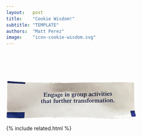 ```yaml
---
layout:   post
title:    "Cookie Wisdom!"
subtitle: "TEMPLATE"
authors:  "Matt Perez"
image:    "icon-cookie-wisdom.svg"
---
```


<div style="display:none;">
 <p style="font-size:100px; ">&#128406;</p>
</div>

<h1>&nbsp;</h1>
 <div class="_center">
  <img
   src="/assets/img/pic-cookie-wisdom.svg"
   width="70%"
   alt="Chinese cookie that says, 'Engage in group activities that further transformation.'">
 </div>

{% include related.html %}